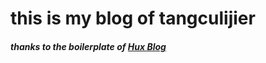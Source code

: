# this is my blog of tangculijier

##### thanks to  the boilerplate of [Hux Blog](https://github.com/Huxpro/huxpro.github.io)
